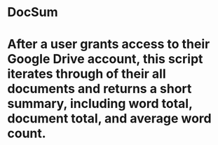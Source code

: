 # DocSum

# After a user grants access to their Google Drive account, this script iterates through of their all documents and returns a short summary, including word total, document total, and average word count.
